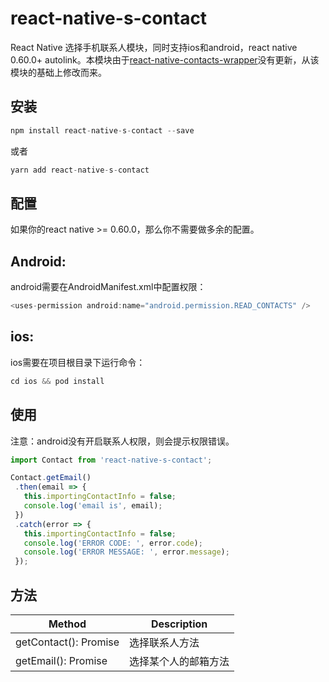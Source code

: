 
# react-native-s-contact
React Native 选择手机联系人模块，同时支持ios和android，react native 0.60.0+   autolink。本模块由于[react-native-contacts-wrapper](https://github.com/LynxITDigital/react-native-contacts-wrapper)没有更新，从该模块的基础上修改而来。

## 安装

```js
npm install react-native-s-contact --save
```
或者

```js
yarn add react-native-s-contact
```

## 配置
如果你的react native >= 0.60.0，那么你不需要做多余的配置。

## Android:
android需要在AndroidManifest.xml中配置权限：

```js
<uses-permission android:name="android.permission.READ_CONTACTS" />
```

## ios:
ios需要在项目根目录下运行命令：
```js
cd ios && pod install
```

## 使用
注意：android没有开启联系人权限，则会提示权限错误。
```javascript
import Contact from 'react-native-s-contact';

Contact.getEmail()
 .then(email => {
   this.importingContactInfo = false;
   console.log('email is', email);
 })
 .catch(error => {
   this.importingContactInfo = false;
   console.log('ERROR CODE: ', error.code);
   console.log('ERROR MESSAGE: ', error.message);
 });
```
## 方法
|Method|Description  |
|--|--|
| getContact(): Promise | 选择联系人方法|
| getEmail(): Promise | 选择某个人的邮箱方法|

